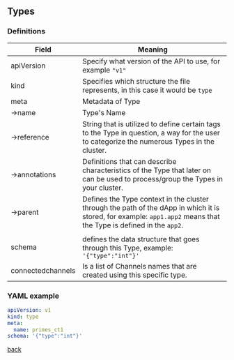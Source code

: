 ## Types 

### Definitions

| Field             | Meaning                                                                                                                                                            |
| ----------------- | ------------------------------------------------------------------------------------------------------------------------------------------------------------------ |
| apiVersion        | Specify what version of the API to use, for example `"v1"`                                                                                                         |
| kind              | Specifies which structure the file represents, in this case it would be `type`                                                                                     |
| meta              | Metadata of Type                                                                                                                                                   |
| &rarr;name        | Type's Name                                                                                                                                                        |
| &rarr;reference   | String that is utilized to define certain tags to the Type in question, a way for the user to categorize the numerous Types in the cluster.                        |
| &rarr;annotations | Definitions that can describe characteristics of the Type that later on can be used to process/group the Types in your cluster.                                    |
| &rarr;parent      | Defines the Type context in the cluster through the path of the dApp in which it is stored, for example: `app1.app2` means that the Type is defined in the `app2`. |
|                   |
| schema            | defines the data structure that goes through this Type, example:  `'{"type":"int"}'`                                                                               |
| connectedchannels | Is a list of Channels names that are created using this specific type.                                                                                             |


### YAML example
```yaml
apiVersion: v1
kind: type
meta:
  name: primes_ct1  
schema: '{"type":"int"}'
```

[back](index.md)
